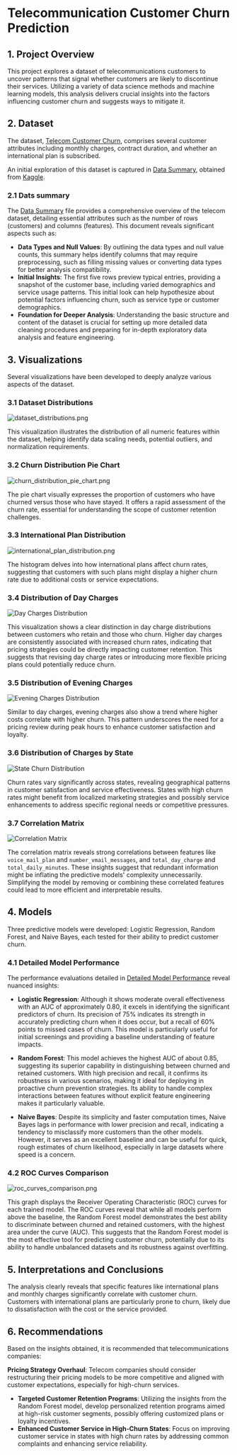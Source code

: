 # Telecommunication Customer Churn Prediction

## 1. Project Overview
This project explores a dataset of telecommunications customers to uncover patterns that signal whether customers are likely to discontinue their services. Utilizing a variety of data science methods and machine learning models, this analysis delivers crucial insights into the factors influencing customer churn and suggests ways to mitigate it.

## 2. Dataset
The dataset, [Telecom Customer Churn](./files/telecom_customer_churn.csv), comprises several customer attributes including monthly charges, contract duration, and whether an international plan is subscribed. 

An initial exploration of this dataset is captured in [Data Summary](./files/data_summary.txt), obtained from [Kaggle](https://www.kaggle.com/datasets/mnassrib/telecom-churn-datasets/data?select=churn-bigml-20.csv).

### 2.1 Dats summary

The [Data Summary](./files/data_summary.txt) file provides a comprehensive overview of the telecom dataset, detailing essential attributes such as the number of rows (customers) and columns (features). This document reveals significant aspects such as:
- **Data Types and Null Values**: By outlining the data types and null value counts, this summary helps identify columns that may require preprocessing, such as filling missing values or converting data types for better analysis compatibility.
- **Initial Insights**: The first five rows preview typical entries, providing a snapshot of the customer base, including varied demographics and service usage patterns. This initial look can help hypothesize about potential factors influencing churn, such as service type or customer demographics.
- **Foundation for Deeper Analysis**: Understanding the basic structure and content of the dataset is crucial for setting up more detailed data cleaning procedures and preparing for in-depth exploratory data analysis and feature engineering.

## 3. Visualizations
Several visualizations have been developed to deeply analyze various aspects of the dataset.

### 3.1 Dataset Distributions

![dataset_distributions.png](./files/dataset_distributions.png) 

This visualization illustrates the distribution of all numeric features within the dataset, helping identify data scaling needs, potential outliers, and normalization requirements.

### 3.2 Churn Distribution Pie Chart

 ![churn_distribution_pie_chart.png](./files/churn_distribution_pie_chart.png) 

The pie chart visually expresses the proportion of customers who have churned versus those who have stayed. It offers a rapid assessment of the churn rate, essential for understanding the scope of customer retention challenges.

### 3.3 International Plan Distribution

![international_plan_distribution.png](./files/international_plan_distribution.png) 

The histogram  delves into how international plans affect churn rates, suggesting that customers with such plans might display a higher churn rate due to additional costs or service expectations.

### 3.4 Distribution of Day Charges

![Day Charges Distribution](./files/day_charges_distribution.png)

This visualization shows a clear distinction in day charge distributions between customers who retain and those who churn. Higher day charges are consistently associated with increased churn rates, indicating that pricing strategies could be directly impacting customer retention. This suggests that revising day charge rates or introducing more flexible pricing plans could potentially reduce churn.

### 3.5 Distribution of Evening Charges

![Evening Charges Distribution](./files/evening_charges_distribution.png)

Similar to day charges, evening charges also show a trend where higher costs correlate with higher churn. This pattern underscores the need for a pricing review during peak hours to enhance customer satisfaction and loyalty.

### 3.6 Distribution of Charges by State

![State Churn Distribution](./state_churn_distribution.png)

Churn rates vary significantly across states, revealing geographical patterns in customer satisfaction and service effectiveness. States with high churn rates might benefit from localized marketing strategies and possibly service enhancements to address specific regional needs or competitive pressures.

### 3.7 Correlation Matrix

![Correlation Matrix](./files/correlation_matrix.png)

The correlation matrix reveals strong correlations between features like `voice_mail_plan` and `number_vmail_messages`, and `total_day_charge` and `total_daily_minutes`. These insights suggest that redundant information might be inflating the predictive models' complexity unnecessarily. Simplifying the model by removing or combining these correlated features could lead to more efficient and interpretable results.

## 4. Models
Three predictive models were developed: Logistic Regression, Random Forest, and Naive Bayes, each tested for their ability to predict customer churn.

### 4.1 Detailed Model Performance

The performance evaluations detailed in [Detailed Model Performance](./files/detailed_model_performance.txt) reveal nuanced insights:

- **Logistic Regression**: Although it shows moderate overall effectiveness with an AUC of approximately 0.80, it excels in identifying the significant predictors of churn. Its precision of 75% indicates its strength in accurately predicting churn when it does occur, but a recall of 60% points to missed cases of churn. This model is particularly useful for initial screenings and providing a baseline understanding of feature impacts.

- **Random Forest**: This model achieves the highest AUC of about 0.85, suggesting its superior capability in distinguishing between churned and retained customers. With high precision and recall, it confirms its robustness in various scenarios, making it ideal for deploying in proactive churn prevention strategies. Its ability to handle complex interactions between features without explicit feature engineering makes it particularly valuable.

- **Naive Bayes**: Despite its simplicity and faster computation times, Naive Bayes lags in performance with lower precision and recall, indicating a tendency to misclassify more customers than the other models. However, it serves as an excellent baseline and can be useful for quick, rough estimates of churn likelihood, especially in large datasets where speed is a concern.

### 4.2 ROC Curves Comparison

 ![roc_curves_comparison.png](./files/roc_curves_comparison.png) 

This graph displays the Receiver Operating Characteristic (ROC) curves for each trained model. The ROC curves reveal that while all models perform above the baseline, the Random Forest model demonstrates the best ability to discriminate between churned and retained customers, with the highest area under the curve (AUC). This suggests that the Random Forest model is the most effective tool for predicting customer churn, potentially due to its ability to handle unbalanced datasets and its robustness against overfitting.

## 5. Interpretations and Conclusions
The analysis clearly reveals that specific features like international plans and monthly charges significantly correlate with customer churn. Customers with international plans are particularly prone to churn, likely due to dissatisfaction with the cost or the service provided. 

## 6. Recommendations

Based on the insights obtained, it is recommended that telecommunications companies:

**Pricing Strategy Overhaul**: Telecom companies should consider restructuring their pricing models to be more competitive and aligned with customer expectations, especially for high-churn services.
- **Targeted Customer Retention Programs**: Utilizing the insights from the Random Forest model, develop personalized retention programs aimed at high-risk customer segments, possibly offering customized plans or loyalty incentives.
- **Enhanced Customer Service in High-Churn States**: Focus on improving customer service in states with high churn rates by addressing common complaints and enhancing service reliability.